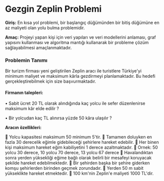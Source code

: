 # Gezgin Zeplin Problemi

**Giriş:**  En kısa yol problemi, bir başlangıç düğümünden bir bitiş düğümüne en az maliyeti olan yolu bulma problemidir.

**Amaç:**   Projeyi yapan kişi için veri yapıları ve veri modellerini anlaması, graf yapısını kullanması ve algoritma mantığı kullanarak bir probleme çözüm sağlayabilmesi amaçlanmaktadır.

### Problemin Tanımı

Bir turizm firması yeni geliştirilen Zeplin aracı ile turistlere Türkiye'yi minimum maliyet ve maksimum kârla gezdirmeyi planlamaktadır. Bu hedefi gerçekleştirebilmek için size başvurmaktadır.

#### Firmanın talepleri:

• Sabit ücret 20 TL olarak alındığında kaç yolcu ile sefer düzenlenirse maksimum kâr elde edilir ?

• Bir yolcudan kaç TL alınırsa yüzde 50 kâra ulaşılır ?

**Aracın özellikleri:**

 Yolcu kapasitesi maksimum 50 minimum 5'tir.
 Tamamen doluyken en fazla 30 derecelik eğimle gidebileceği şehirlere hareket edebilir.
 Her binen kişi maksimum hareket eğim kabiliyetini 1 derece azaltmaktadır.
 Ornek: 50 yolcu 30 derece, 10 yolcu 70 derece, 13 yolcu 67 derece
 Havalandıktan sonra yerden yüksekliği eğime bağlı olarak belirli bir mesafeyi koruyacak şekilde hareket edebilmektedir.
 Bir şehirden başka bir şehire giderken komşu şehirlerden birinden geçmek zorundadır.
 Yerden 50 m sabit yükseklikte hareket etmektedir.
 100 km'nin Zeplin'e maliyeti 1000 TL'dir.
